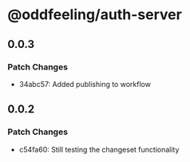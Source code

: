 # @oddfeeling/auth-server

## 0.0.3

### Patch Changes

- 34abc57: Added publishing to workflow

## 0.0.2

### Patch Changes

- c54fa60: Still testing the changeset functionality
